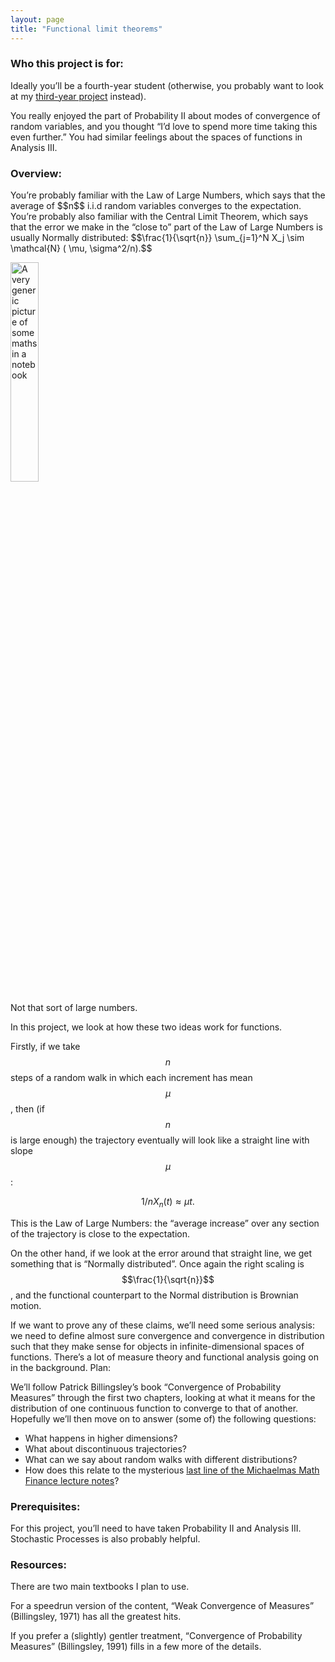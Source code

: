 ```yaml
---
layout: page
title: "Functional limit theorems"
---
```


<h3>Who this project is for:</h3>

Ideally you’ll be a fourth-year student (otherwise, you probably want to look at my <a href="http://cwallace23.github.io/teaching/final-year-projects/assessment-and-feedback">third-year project</a> instead).

You really enjoyed the part of Probability II about modes of convergence of random variables, and you thought “I’d love to spend more time taking this even further.” You had similar feelings about the spaces of functions in Analysis III.

<h3>Overview:</h3>

<div class="row g-5 mb-5">
    <div class="col-md-8">
    <p> You’re probably familiar with the Law of Large Numbers, which says that the average of $$n$$ i.i.d random variables converges to the expectation.
    You’re probably also familiar with the Central Limit Theorem, which says that the error we make in the “close to” part of the Law of Large Numbers is usually Normally distributed:
    $$\frac{1}{\sqrt{n}} \sum_{j=1}^N X_j \sim \mathcal{N} ( \mu, \sigma^2/n).$$
    </p>
    </div>
    <div class="col-md-4">
    <img src="{{ site.github.url }}/assets/img/3h-2025.jpg" alt="A very generic picture of some maths in a notebook" width="30%">
    <p>Not that sort of large numbers.</p>
    </div>
</div>

In this project, we look at how these two ideas work for functions.

Firstly, if we take $$n$$ steps of a random walk in which each increment has mean $$\mu$$, then (if $$n$$ is large enough) the trajectory eventually will look like a straight line with slope $$\mu$$:

$$1/n X_n(t) \approx \mu t.$$

This is the Law of Large Numbers: the “average increase” over any section of the trajectory is close to the expectation.

On the other hand, if we look at the error around that straight line, we get something that is “Normally distributed”. Once again the right scaling is $$\frac{1}{\sqrt{n}}$$, and the functional counterpart to the Normal distribution is Brownian motion.

If we want to prove any of these claims, we’ll need some serious analysis: we need to define almost sure convergence and convergence in distribution such that they make sense for objects in infinite-dimensional spaces of functions. There’s a lot of measure theory and functional analysis going on in the background.
Plan:

We’ll follow Patrick Billingsley’s book “Convergence of Probability Measures” through the first two chapters, looking at what it means for the distribution of one continuous function to converge to that of another. Hopefully we’ll then move on to answer (some of) the following questions:
<ul>
<li> What happens in higher dimensions? </li>
<li> What about discontinuous trajectories? </li>
<li> What can we say about random walks with different distributions? </li>
<li>How does this relate to the mysterious <a href="https://maths.dur.ac.uk/users/clare.wallace/MF/Chapter6.html">last line of the Michaelmas Math Finance lecture notes</a>? </li>
</ul>

<h3>Prerequisites:</h3>

For this project, you’ll need to have taken Probability II and Analysis III. Stochastic Processes is also probably helpful.

<h3>Resources:</h3>

There are two main textbooks I plan to use.

For a speedrun version of the content, “Weak Convergence of Measures” (Billingsley, 1971) has all the greatest hits.

If you prefer a (slightly) gentler treatment, “Convergence of Probability Measures” (Billingsley, 1991) fills in a few more of the details.
